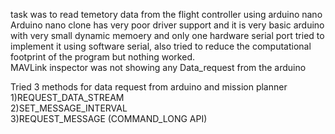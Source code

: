 task was to read temetory data from the flight controller using arduino nano
Arduino nano clone has very poor driver support and it is very basic arduino with very small dynamic memoery and only one hardware serial port tried to implement it using software serial, also tried to reduce the computational footprint of the program but nothing worked.                             
MAVLink inspector was not showing any Data_request from the arduino
   
Tried 3 methods for data request from arduino and mission planner                                                                                  
1)REQUEST_DATA_STREAM                                                                                           
2)SET_MESSAGE_INTERVAL                                                                 
3)REQUEST_MESSAGE (COMMAND_LONG API)

